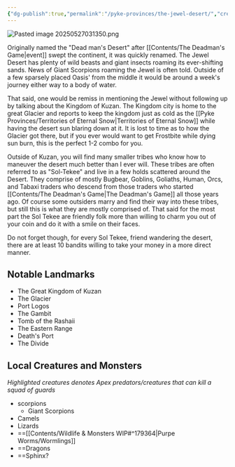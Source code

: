 ```yaml
---
{"dg-publish":true,"permalink":"/pyke-provinces/the-jewel-desert/","created":"2025-05-27T03:09:43.880-04:00","updated":"2025-07-28T16:05:53.044-04:00"}
---
```


![Pasted image 20250527031350.png](/img/user/Pics/Pasted%20image%2020250527031350.png)

Originally named the "Dead man's Desert" after [[Contents/The Deadman's Game\|event]] swept the continent, it was quickly renamed. The Jewel Desert has plenty of wild beasts and giant insects roaming its ever-shifting sands. News of Giant Scorpions roaming the Jewel is often told. Outside of a few sparsely placed Oasis' from the middle it would be around a week's journey either way to a body of water.

That said, one would be remiss in mentioning the Jewel without following up by talking about the Kingdom of Kuzan. The Kingdom city is home to the great Glacier and reports to keep the kingdom just as cold as the [[Pyke Provinces/Territories of Eternal Snow\|Territories of Eternal Snow]] while having the desert sun blaring down at it. It is lost to time as to how the Glacier got there, but if you ever would want to get Frostbite while dying sun burn, this is the perfect 1-2 combo for you.

Outside of Kuzan, you will find many smaller tribes who know how to maneuver the desert much better than I ever will. These tribes are often referred to as "Sol-Tekee" and live in a few holds scattered around the Desert. They comprise of mostly Bugbear, Goblins, Goliaths, Human, Orcs, and Tabaxi traders who descend from those traders who started [[Contents/The Deadman's Game\|The Deadman's Game]] all those years ago. Of course some outsiders marry and find their way into these tribes, but still this is what they are mostly comprised of. That said for the most part the Sol Tekee are friendly folk more than willing to charm you out of your coin and do it with a smile on their faces.

Do not forget though, for every Sol Tekee, friend wandering the desert, there are at least 10 bandits willing to take your money in a more direct manner.


## Notable Landmarks

- The Great Kingdom of Kuzan
- The Glacier
- Port Logos
- The Gambit
- Tomb of the Rashaii
- The Eastern Range
- Death's Port
- The Divide


## Local Creatures and Monsters

*Highlighted creatures denotes Apex predators/creatures that can kill a squad of guards*


- scorpions
	- Giant Scorpions
- Camels
- Lizards
- ==[[Contents/Wildlife & Monsters WIP#^179364\|Purpe Worms/Wormlings]]
- ==Dragons
- ==Sphinx?
